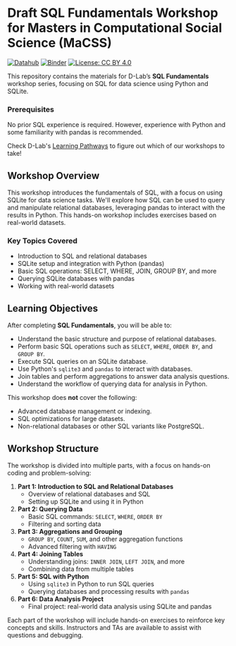 # Draft SQL Fundamentals Workshop for Masters in Computational Social Science (MaCSS)

[![Datahub](https://img.shields.io/badge/launch-datahub-blue)](http://datahub.berkeley.edu/hub/user-redirect/git-pull?repo=https%3A%2F%2Fgithub.com%2Faculich%2Fsql-fun-draft&urlpath=lab%2Ftree%2Fsql-fun-draft%2F) [![Binder](https://mybinder.org/badge_logo.svg)](https://mybinder.org/v2/gh/aculich/sql-fun-draft/HEAD) [![License: CC BY 4.0](https://img.shields.io/badge/License-CC_BY_4.0-lightgrey.svg)](https://creativecommons.org/licenses/by/4.0/)

This repository contains the materials for D-Lab’s **SQL Fundamentals** workshop series, focusing on SQL for data science using Python and SQLite.

### Prerequisites
No prior SQL experience is required. However, experience with Python and some familiarity with pandas is recommended.

Check D-Lab's [Learning Pathways](https://dlab-berkeley.github.io/dlab-workshops/python_path.html) to figure out which of our workshops to take!

## Workshop Overview

This workshop introduces the fundamentals of SQL, with a focus on using SQLite for data science tasks. We'll explore how SQL can be used to query and manipulate relational databases, leveraging pandas to interact with the results in Python. This hands-on workshop includes exercises based on real-world datasets.

### Key Topics Covered
- Introduction to SQL and relational databases
- SQLite setup and integration with Python (pandas)
- Basic SQL operations: SELECT, WHERE, JOIN, GROUP BY, and more
- Querying SQLite databases with pandas
- Working with real-world datasets

## Learning Objectives

After completing **SQL Fundamentals**, you will be able to:
- Understand the basic structure and purpose of relational databases.
- Perform basic SQL operations such as `SELECT`, `WHERE`, `ORDER BY`, and `GROUP BY`.
- Execute SQL queries on an SQLite database.
- Use Python's `sqlite3` and `pandas` to interact with databases.
- Join tables and perform aggregations to answer data analysis questions.
- Understand the workflow of querying data for analysis in Python.

This workshop does **not** cover the following:
- Advanced database management or indexing.
- SQL optimizations for large datasets.
- Non-relational databases or other SQL variants like PostgreSQL.

## Workshop Structure

The workshop is divided into multiple parts, with a focus on hands-on coding and problem-solving:

1. **Part 1: Introduction to SQL and Relational Databases**
   - Overview of relational databases and SQL
   - Setting up SQLite and using it in Python
2. **Part 2: Querying Data**
   - Basic SQL commands: `SELECT`, `WHERE`, `ORDER BY`
   - Filtering and sorting data
3. **Part 3: Aggregations and Grouping**
   - `GROUP BY`, `COUNT`, `SUM`, and other aggregation functions
   - Advanced filtering with `HAVING`
4. **Part 4: Joining Tables**
   - Understanding joins: `INNER JOIN`, `LEFT JOIN`, and more
   - Combining data from multiple tables
5. **Part 5: SQL with Python**
   - Using `sqlite3` in Python to run SQL queries
   - Querying databases and processing results with `pandas`
6. **Part 6: Data Analysis Project**
   - Final project: real-world data analysis using SQLite and pandas

Each part of the workshop will include hands-on exercises to reinforce key concepts and skills. Instructors and TAs are available to assist with questions and debugging.
